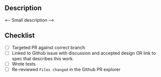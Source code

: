 <!-- < < < < < < < < < < < < < < < < < < < < < < < < < < < < < < < < < ☺
v                               ✰  Thanks for creating a PR! ✰    
v    Before smashing the submit button please review the checkboxes.
v    If a checkbox is n/a - please still include it but + a little note why
☺ > > > > > > > > > > > > > > > > > > > > > > > > > > > > > > > > >  -->

## Description
<-- Small description -->

## Checklist
- [ ] Targeted PR against correct branch
- [ ] Linked to Github issue with discussion and accepted design OR link to spec that describes this work.
- [ ] Wrote tests
- [ ] Re-reviewed `Files changed` in the Github PR explorer
